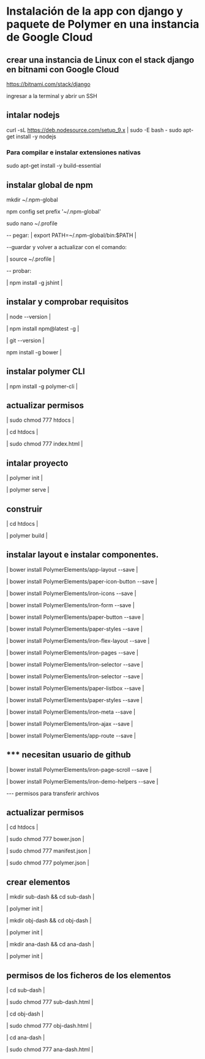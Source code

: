 # Instalación de la app con django y paquete de Polymer en una instancia de Google Cloud 

## crear una instancia de Linux con el stack django en bitnami con Google Cloud

https://bitnami.com/stack/django

ingresar a la terminal y abrir un SSH

## intalar nodejs

curl -sL https://deb.nodesource.com/setup_9.x | sudo -E bash -
sudo apt-get install -y nodejs

### Para compilar e instalar extensiones nativas

sudo apt-get install -y build-essential


## instalar global de npm 

mkdir ~/.npm-global

npm config set prefix '~/.npm-global'

sudo nano ~/.profile

-- pegar: | export PATH=~/.npm-global/bin:$PATH |

--guardar y volver a actualizar con el comando:

| source ~/.profile |

-- probar:

| npm install -g jshint |

## instalar y comprobar requisitos

| node --version |

| npm install npm@latest -g |

| git --version |

npm install -g bower |

## instalar polymer CLI

| npm install -g polymer-cli |

## actualizar permisos

| sudo chmod 777 htdocs |

| cd htdocs |

| sudo chmod 777 index.html |

## intalar proyecto

| polymer init |

| polymer serve |

## construir

| cd htdocs |

| polymer build |

## instalar layout e instalar componentes.

| bower install PolymerElements/app-layout --save |

| bower install PolymerElements/paper-icon-button --save |

| bower install PolymerElements/iron-icons --save |

| bower install PolymerElements/iron-form --save |

| bower install PolymerElements/paper-button --save |

| bower install PolymerElements/paper-styles --save |

| bower install PolymerElements/iron-flex-layout --save |

| bower install PolymerElements/iron-pages --save |

| bower install PolymerElements/iron-selector --save |

| bower install PolymerElements/iron-selector --save |

| bower install PolymerElements/paper-listbox --save |

| bower install PolymerElements/paper-styles --save |

| bower install PolymerElements/iron-meta --save |

| bower install PolymerElements/iron-ajax --save |

| bower install PolymerElements/app-route --save |

## *** necesitan usuario de github

| bower install PolymerElements/iron-page-scroll --save |

| bower install PolymerElements/iron-demo-helpers --save |

--- permisos para transferir archivos

## actualizar permisos

| cd htdocs |

| sudo chmod 777 bower.json |

| sudo chmod 777 manifest.json |

| sudo chmod 777 polymer.json |

## crear elementos

| mkdir sub-dash && cd sub-dash |

| polymer init |

| mkdir obj-dash && cd obj-dash |

| polymer init |

| mkdir ana-dash && cd ana-dash |

| polymer init |

## permisos de los ficheros de los elementos

| cd sub-dash |

| sudo chmod 777 sub-dash.html |

| cd obj-dash |

| sudo chmod 777 obj-dash.html |

| cd ana-dash |

| sudo chmod 777 ana-dash.html |
